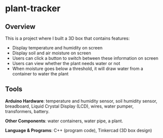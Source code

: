 # plant-tracker
<h2>Overview</h2>
<p>This is a project where I built a 3D box that contains features:</p>
<ul>
  <li>Display temperature and humidity on screen</li>
  <li>Display soil and air moisture on screen</li>
  <li>Users can click a button to switch between these information on screen</li>
  <li>Users can view whether the plant needs water or not</li>
  <li>When moisture goes below a threshold, it will draw water from a container to water the plant</li>
</ul>

<h2>Tools</h2>
<p><b>Arduino Hardware</b>: temperature and humidity sensor, soil humidity sensor, breadboard, Liquid Crystal Display (LCD), wires, water pumper, transformers, battery.</p>
<p><b>Other Components</b>: water containers, water pipe, a plant.
<p><b>Language & Programs</b>: C++ (program code), Tinkercad (3D box design)</p>
